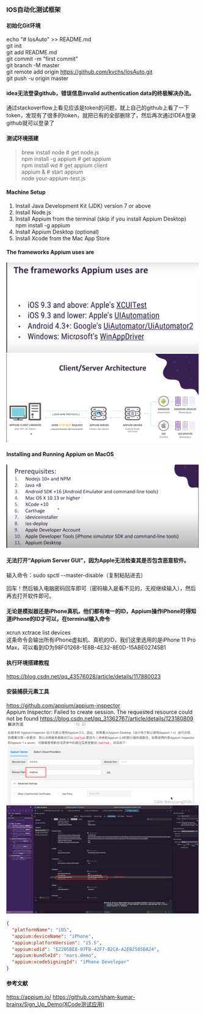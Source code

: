### IOS自动化测试框架

#### 初始化Git环境


echo "# IosAuto" >> README.md  
git init  
git add README.md  
git commit -m "first commit"  
git branch -M master  
git remote add origin https://github.com/kvchs/IosAuto.git  
git push -u origin master  


#### idea无法登录github，错误信息invalid authentication data的终极解决办法。
通过stackoverflow上看见应该是token的问题，就上自己的github上看了一下token，发现有了很多的token，就把已有的全部删除了，然后再次通过IDEA登录github就可以登录了

#### 测试环境搭建
> brew install node      # get node.js  
> npm install -g appium  # get appium  
> npm install wd         # get appium client  
> appium &               # start appium  
> node your-appium-test.js  


#### Machine Setup

1. Install Java Development Kit (JDK) version 7 or above
2. Install Node.js
3. Install Appium from the terminal (skip if you install Appium Desktop)
npm install -g appium
4. Install Appium Desktop (optional)
5. Install Xcode from the Mac App Store

#### The frameworks Appium uses are
![img.png](img.png)
![img_1.png](img_1.png)

#### Installing and Running Appium on MacOS
![img_2.png](img_2.png)

#### 无法打开“Appium Server GUI”，因为Apple无法检查其是否包含恶意软件。
输入命令：sudo spctl --master-disable（复制粘贴进去）  

回车！然后输入电脑密码回车即可（密码输入是看不见的，无视继续输入），然后再去打开软件即可。

#### 无论是模拟器还是iPhone真机，他们都有唯一的ID，Appium操作iPhone时得知道iPhone的ID才可以，在terminal输入命令
xcrun xctrace list devices  
这条命令会输出所有iPhone虚拟机、真机的ID，我们这里选用的是iPhone 11 Pro Max，可以看到ID为98F01268-1E8B-4E32-8E0D-15ABE02745B1


#### 执行环境搭建教程
https://blog.csdn.net/qq_43576028/article/details/117880023

#### 安装捕获元素工具

https://github.com/appium/appium-inspector  
Appium Inspector: Failed to create session. The requested resource could not be found
https://blog.csdn.net/qq_31362767/article/details/123180809  
![img_3.png](img_3.png)
![img_4.png](img_4.png)

```json
{
  "platformName": "iOS",
  "appium:deviceName": "iPhone",
  "appium:platformVersion": "15.5",
  "appium:udid": "E2205BE8-07FB-42F7-B2CA-A2EB2585DA24",
  "appium:bundleId": "mars.demo",
  "appium:xcodeSigningId": "iPhone Developer"
}
```

#### 参考文献
https://appium.io/
https://github.com/sham-kumar-brainx/Sign_Up_Demo(XCode测试应用)